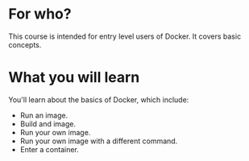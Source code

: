 # For who?
This course is intended for entry level users of Docker. It covers basic concepts.

# What you will learn
You'll learn about the basics of Docker, which include:
- Run an image.
- Build and image.
- Run your own image.
- Run your own image with a different command.
- Enter a container.
